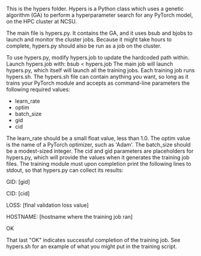 This is the hypers folder.  Hypers is a Python class which uses a genetic algorithm (GA) to perform a hyperparameter search for any PyTorch model, on the HPC cluster at NCSU.

The main file is hypers.py.  It contains the GA, and it uses bsub and bjobs to launch and monitor the cluster jobs.  Because it might take hours to complete, hypers.py should also
be run as a job on the cluster.

To use hypers.py, modify hypers.job to update the hardcoded path within.  Launch hypers.job with: 
bsub < hypers.job
The main job will launch hypers.py, which itself will launch all the training jobs.
Each training job runs hypers.sh.  The hypers.sh file can contain anything you want, so long as it trains your PyTorch module and accepts as command-line parameters the following required values:
- learn_rate
- optim
- batch_size
- gid
- cid

The learn_rate should be a small float value, less than 1.0.  The optim value is the name of a PyTorch optimizer, such as 'Adam'.  The batch_size should be a modest-sized integer.
The cid and gid parameters are placeholders for hypers.py, which will provide the values when it generates the training job files.
The training module must upon completion print the following lines to stdout, so that hypers.py can collect its results:

GID: [gid]

CID: [cid]

LOSS: [final validation loss value]

HOSTNAME: [hostname where the training job ran]

OK


That last "OK" indicates successful completion of the training job. See hypers.sh for an example of what you might put in the training script.
